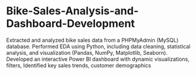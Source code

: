 # Bike-Sales-Analysis-and-Dashboard-Development
 Extracted and analyzed bike sales data from a PHPMyAdmin (MySQL) database. Performed EDA using Python, including data cleaning, statistical analysis, and visualization (Pandas, NumPy, Matplotlib, Seaborn). Developed an interactive Power BI dashboard with dynamic visualizations, filters,  Identified key sales trends, customer demographics
